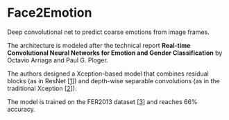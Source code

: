 # Face2Emotion

Deep convolutional net to predict coarse emotions from image frames.

The architecture is modeled after the technical report **Real-time Convolutional Neural Networks for Emotion and Gender Classification** by Octavio Arriaga and Paul G. Ploger.

The authors designed a Xception-based model that combines residual blocks (as in ResNet [[1](https://arxiv.org/abs/1512.03385)]) and depth-wise separable convolutions (as in the traditional Xception [[2](https://arxiv.org/abs/1611.05431)]).

The model is trained on the FER2013 dataset [[3](https://arxiv.org/abs/1307.0414)] and reaches 66% accuracy.
